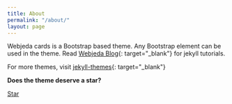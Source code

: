 ```yaml
---
title: About
permalink: "/about/"
layout: page
---
```


Webjeda cards is a Bootstrap based theme. Any Bootstrap element can be used in the theme. Read [Webjeda Blog](http://blog.webjeda.com){: target="_blank"} for jekyll tutorials. 

For more themes, visit [jekyll-themes](https://jekyll-themes.com){: target="_blank"}

**Does the theme deserve a star?**

<a class="github-button" href="https://github.com/sharu725/cards" data-style="mega" data-count-href="/sharu725/cards/stargazers" data-count-api="/repos/sharu725/cards#stargazers_count" data-count-aria-label="# stargazers on GitHub" aria-label="Star sharu725/cards on GitHub">Star</a>
<script async defer src="https://buttons.github.io/buttons.js"></script>
